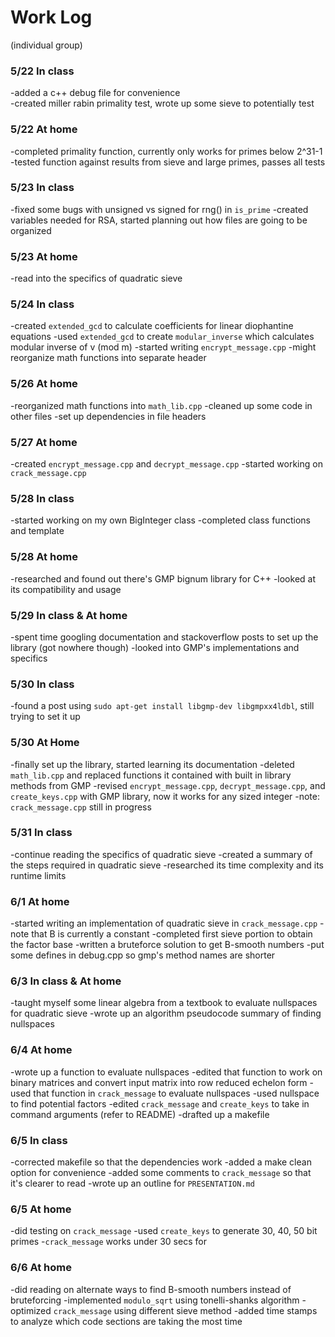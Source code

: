 # Work Log
(individual group)
### 5/22 In class
-added a c++ debug file for convenience  
-created miller rabin primality test, wrote up some sieve to potentially test  

### 5/22 At home
-completed primality function, currently only works for primes below 2^31-1  
-tested function against results from sieve and large primes, passes all tests  

### 5/23 In class
-fixed some bugs with unsigned vs signed for rng() in `is_prime`
-created variables needed for RSA, started planning out how files are going to be organized

### 5/23 At home
-read into the specifics of quadratic sieve

### 5/24 In class
-created `extended_gcd` to calculate coefficients for linear diophantine equations
-used `extended_gcd` to create `modular_inverse` which calculates modular inverse of v (mod m)
-started writing `encrypt_message.cpp`
-might reorganize math functions into separate header

### 5/26 At home
-reorganized math functions into `math_lib.cpp`
-cleaned up some code in other files
-set up dependencies in file headers

### 5/27 At home
-created `encrypt_message.cpp` and `decrypt_message.cpp`
-started working on `crack_message.cpp`

### 5/28 In class
-started working on my own BigInteger class
-completed class functions and template

### 5/28 At home
-researched and found out there's GMP bignum library for C++
-looked at its compatibility and usage

### 5/29 In class & At home
-spent time googling documentation and stackoverflow posts to set up the library (got nowhere though)
-looked into GMP's implementations and specifics

### 5/30 In class
-found a post using `sudo apt-get install libgmp-dev libgmpxx4ldbl`, still trying to set it up

### 5/30 At Home
-finally set up the library, started learning its documentation
-deleted `math_lib.cpp` and replaced functions it contained with built in library methods from GMP
-revised `encrypt_message.cpp`, `decrypt_message.cpp`, and `create_keys.cpp` with GMP library, now it works for any sized integer
-note: `crack_message.cpp` still in progress

### 5/31 In class
-continue reading the specifics of quadratic sieve
-created a summary of the steps required in quadratic sieve
-researched its time complexity and its runtime limits

### 6/1 At home
-started writing an implementation of quadratic sieve in `crack_message.cpp`
-note that B is currently a constant
-completed first sieve portion to obtain the factor base
-written a bruteforce solution to get B-smooth numbers
-put some defines in debug.cpp so gmp's method names are shorter

### 6/3 In class & At home
-taught myself some linear algebra from a textbook to evaluate nullspaces for quadratic sieve
-wrote up an algorithm pseudocode summary of finding nullspaces

### 6/4 At home
-wrote up a function to evaluate nullspaces
-edited that function to work on binary matrices and convert input matrix into row reduced echelon form
-used that function in `crack_message` to evaluate nullspaces
-used nullspace to find potential factors
-edited `crack_message` and `create_keys` to take in command arguments (refer to README)
-drafted up a makefile

### 6/5 In class
-corrected makefile so that the dependencies work
-added a make clean option for convenience
-added some comments to `crack_message` so that it's clearer to read
-wrote up an outline for `PRESENTATION.md`

### 6/5 At home
-did testing on `crack_message`
-used `create_keys` to generate 30, 40, 50 bit primes
-`crack_message` works under 30 secs for 

### 6/6 At home
-did reading on alternate ways to find B-smooth numbers instead of bruteforcing
-implemented `modulo_sqrt` using tonelli-shanks algorithm
-optimized `crack_message` using different sieve method
-added time stamps to analyze which code sections are taking the most time